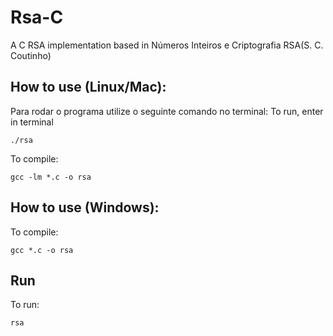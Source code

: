 # Rsa-C
 A C RSA implementation based in Números Inteiros e Criptografia RSA(S. C. Coutinho)

## How to use (Linux/Mac):

Para rodar o programa utilize o seguinte comando no terminal:
To run, enter in terminal
```
./rsa
```

To compile:
```
gcc -lm *.c -o rsa 
```

## How to use (Windows):

To compile:
```
gcc *.c -o rsa
```

## Run
To run:
```
rsa
```




